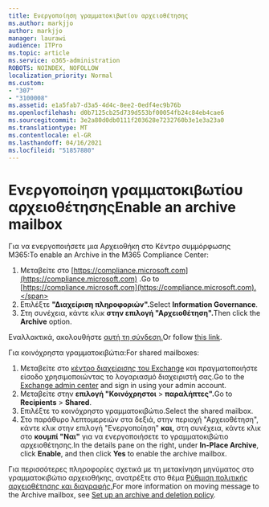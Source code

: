 ```yaml
---
title: Ενεργοποίηση γραμματοκιβωτίου αρχειοθέτησης
ms.author: markjjo
author: markjjo
manager: laurawi
audience: ITPro
ms.topic: article
ms.service: o365-administration
ROBOTS: NOINDEX, NOFOLLOW
localization_priority: Normal
ms.custom:
- "307"
- "3100008"
ms.assetid: e1a5fab7-d3a5-4d4c-8ee2-0edf4ec9b76b
ms.openlocfilehash: d0b7125cb25d739d553bf00054fb24c84eb4cae6
ms.sourcegitcommit: 3e2a80d0db0111f203628e7232760b3e1e3a23a0
ms.translationtype: MT
ms.contentlocale: el-GR
ms.lasthandoff: 04/16/2021
ms.locfileid: "51857880"
---
```

# <a name="enable-an-archive-mailbox"></a><span data-ttu-id="b8157-102">Ενεργοποίηση γραμματοκιβωτίου αρχειοθέτησης</span><span class="sxs-lookup"><span data-stu-id="b8157-102">Enable an archive mailbox</span></span>

<span data-ttu-id="b8157-103">Για να ενεργοποιήσετε μια Αρχειοθήκη στο Κέντρο συμμόρφωσης M365:</span><span class="sxs-lookup"><span data-stu-id="b8157-103">To enable an Archive in the M365 Compliance Center:</span></span>

1. <span data-ttu-id="b8157-104">Μεταβείτε στο [https://compliance.microsoft.com](https://compliance.microsoft.com) .</span><span class="sxs-lookup"><span data-stu-id="b8157-104">Go to [https://compliance.microsoft.com](https://compliance.microsoft.com).</span></span>
2. <span data-ttu-id="b8157-105">Επιλέξτε **"Διαχείριση πληροφοριών".**</span><span class="sxs-lookup"><span data-stu-id="b8157-105">Select **Information Governance**.</span></span>
3. <span data-ttu-id="b8157-106">Στη συνέχεια, κάντε κλικ **στην επιλογή "Αρχειοθέτηση".**</span><span class="sxs-lookup"><span data-stu-id="b8157-106">Then click the **Archive** option.</span></span>

<span data-ttu-id="b8157-107">Εναλλακτικά, ακολουθήστε [αυτή τη σύνδεση.](https://sip.compliance.microsoft.com/informationgovernance?viewid=archive)</span><span class="sxs-lookup"><span data-stu-id="b8157-107">Or follow [this link](https://sip.compliance.microsoft.com/informationgovernance?viewid=archive).</span></span>  

<span data-ttu-id="b8157-108">Για κοινόχρηστα γραμματοκιβώτια:</span><span class="sxs-lookup"><span data-stu-id="b8157-108">For shared mailboxes:</span></span>

1. <span data-ttu-id="b8157-109">Μεταβείτε στο [κέντρο διαχείρισης του Exchange](https://outlook.office365.com/ecp) και πραγματοποιήστε είσοδο χρησιμοποιώντας το λογαριασμό διαχειριστή σας.</span><span class="sxs-lookup"><span data-stu-id="b8157-109">Go to the [Exchange admin center](https://outlook.office365.com/ecp) and sign in using your admin account.</span></span>
2. <span data-ttu-id="b8157-110">Μεταβείτε στην **επιλογή "Κοινόχρηστοι**  >  **παραλήπτες".**</span><span class="sxs-lookup"><span data-stu-id="b8157-110">Go to **Recipients** > **Shared**.</span></span>
3. <span data-ttu-id="b8157-111">Επιλέξτε το κοινόχρηστο γραμματοκιβώτιο.</span><span class="sxs-lookup"><span data-stu-id="b8157-111">Select the shared mailbox.</span></span>
4. <span data-ttu-id="b8157-112">Στο παράθυρο λεπτομερειών στα δεξιά, στην περιοχή "Αρχειοθέτηση", κάντε κλικ στην επιλογή "Ενεργοποίηση" **και,** στη συνέχεια, κάντε κλικ στο **κουμπί "Ναι"** για να ενεργοποιήσετε το γραμματοκιβώτιο αρχειοθέτησης.</span><span class="sxs-lookup"><span data-stu-id="b8157-112">In the details pane on the right, under **In-Place Archive**, click **Enable**, and then click **Yes** to enable the archive mailbox.</span></span>

<span data-ttu-id="b8157-113">Για περισσότερες πληροφορίες σχετικά με τη μετακίνηση μηνύματος στο γραμματοκιβώτιο αρχειοθήκης, ανατρέξτε στο θέμα [Ρύθμιση πολιτικής αρχειοθέτησης και διαγραφής.](https://docs.microsoft.com//office365/securitycompliance/set-up-an-archive-and-deletion-policy-for-mailboxes)</span><span class="sxs-lookup"><span data-stu-id="b8157-113">For more information on moving message to the Archive mailbox, see [Set up an archive and deletion policy](https://docs.microsoft.com//office365/securitycompliance/set-up-an-archive-and-deletion-policy-for-mailboxes).</span></span>
